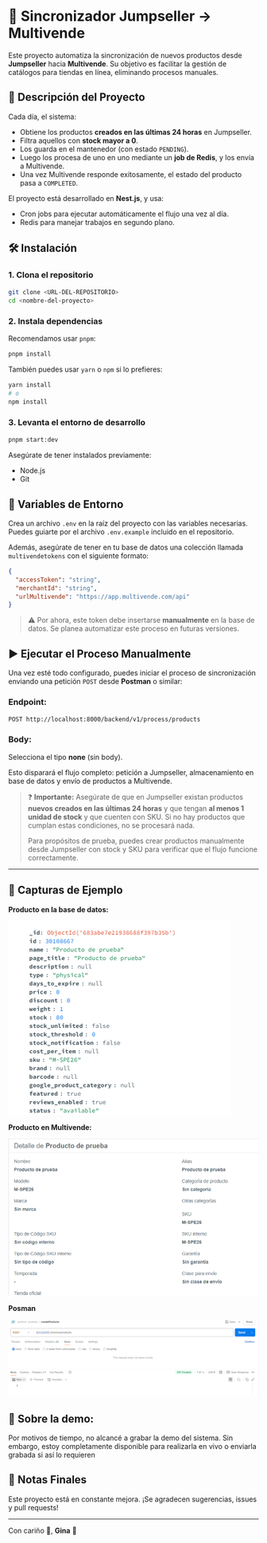 # 💼 Sincronizador Jumpseller → Multivende

Este proyecto automatiza la sincronización de nuevos productos desde **Jumpseller** hacia **Multivende**. Su objetivo es facilitar la gestión de catálogos para tiendas en línea, eliminando procesos manuales.

## 🚀 Descripción del Proyecto

Cada día, el sistema:

* Obtiene los productos **creados en las últimas 24 horas** en Jumpseller.
* Filtra aquellos con **stock mayor a 0**.
* Los guarda en el mantenedor (con estado `PENDING`).
* Luego los procesa de uno en uno mediante un **job de Redis**, y los envía a Multivende.
* Una vez Multivende responde exitosamente, el estado del producto pasa a `COMPLETED`.

El proyecto está desarrollado en **Nest.js**, y usa:

* Cron jobs para ejecutar automáticamente el flujo una vez al día.
* Redis para manejar trabajos en segundo plano.

## 🛠️ Instalación

### 1. Clona el repositorio

```bash
git clone <URL-DEL-REPOSITORIO>
cd <nombre-del-proyecto>
```

### 2. Instala dependencias

Recomendamos usar `pnpm`:

```bash
pnpm install
```

También puedes usar `yarn` o `npm` si lo prefieres:

```bash
yarn install
# o
npm install
```

### 3. Levanta el entorno de desarrollo

```bash
pnpm start:dev
```

Asegúrate de tener instalados previamente:

* Node.js
* Git

## 🔐 Variables de Entorno

Crea un archivo `.env` en la raíz del proyecto con las variables necesarias. Puedes guiarte por el archivo `.env.example` incluido en el repositorio.

Además, asegúrate de tener en tu base de datos una colección llamada `multivendetokens` con el siguiente formato:

```json
{
  "accessToken": "string",
  "merchantId": "string",
  "urlMultivende": "https://app.multivende.com/api"
}
```

> ⚠️ Por ahora, este token debe insertarse **manualmente** en la base de datos. Se planea automatizar este proceso en futuras versiones.

## ▶️ Ejecutar el Proceso Manualmente

Una vez esté todo configurado, puedes iniciar el proceso de sincronización enviando una petición `POST` desde **Postman** o similar:

### Endpoint:

```
POST http://localhost:8000/backend/v1/process/products
```

### Body:

Selecciona el tipo **none** (sin body).

Esto disparará el flujo completo: petición a Jumpseller, almacenamiento en base de datos y envío de productos a Multivende.

> ❓ **Importante:** Asegúrate de que en Jumpseller existan productos **nuevos creados en las últimas 24 horas** y que tengan **al menos 1 unidad de stock** y que cuenten con SKU. Si no hay productos que cumplan estas condiciones, no se procesará nada.
>
> Para propósitos de prueba, puedes crear productos manualmente desde Jumpseller con stock y SKU para verificar que el flujo funcione correctamente.

---

## 📸 Capturas de Ejemplo

**Producto en la base de datos:**

![Producto en BD](/public/1productoBD.png)

**Producto en Multivende:**

![Producto en Multivende](/public/2producto-mv.png)

**Posman**

![Postman](/public/postman.png)


## 🐤 Sobre la demo:

Por motivos de tiempo, no alcancé a grabar la demo del sistema. 
Sin embargo, estoy completamente disponible para realizarla en vivo o enviarla grabada si así lo requieren 

## 📌 Notas Finales
Este proyecto está en constante mejora. ¡Se agradecen sugerencias, issues y pull requests!

---

Con cariño 💖,
**Gina** 🧶
